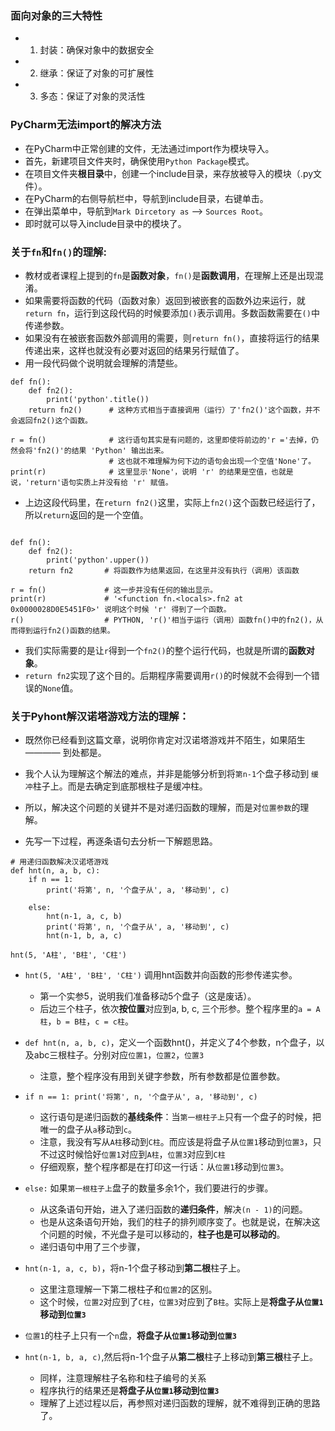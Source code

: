 ### 面向对象的三大特性
  - 1. 封装：确保对象中的数据安全
  - 2. 继承：保证了对象的可扩展性
  - 3. 多态：保证了对象的灵活性

### PyCharm无法import的解决方法
- 在PyCharm中正常创建的文件，无法通过import作为模块导入。
- 首先，新建项目文件夹时，确保使用`Python Package`模式。
- 在项目文件夹**根目录**中，创建一个include目录，来存放被导入的模块（.py文件）。
- 在PyCharm的右侧导航栏中，导航到include目录，右键单击。
- 在弹出菜单中，导航到`Mark Dircetory as` --> `Sources Root`。
- 即时就可以导入include目录中的模块了。


### 关于`fn`和`fn()`的理解:

- 教材或者课程上提到的`fn`是**函数对象**，`fn()`是**函数调用**，在理解上还是出现混淆。
- 如果需要将函数的代码（函数对象）返回到被嵌套的函数外边来运行，就`return fn`，运行到这段代码的时候要添加`()`表示调用。多数函数需要在`()`中传递参数。
- 如果没有在被嵌套函数外部调用的需要，则`return fn()`，直接将运行的结果传递出来，这样也就没有必要对返回的结果另行赋值了。
- 用一段代码做个说明就会理解的清楚些。
```
def fn():
    def fn2():
        print('python'.title())
    return fn2()      # 这种方式相当于直接调用（运行）了'fn2()'这个函数，并不会返回fn2()这个函数。

r = fn()              # 这行语句其实是有问题的，这里即使将前边的'r ='去掉，仍然会将'fn2()'的结果 'Python' 输出出来。
                      # 这也就不难理解为何下边的语句会出现一个空值'None'了。
print(r)              # 这里显示'None'，说明 'r' 的结果是空值，也就是说，'return'语句实质上并没有给 'r' 赋值。
```
- 上边这段代码里，在`return fn2()`这里，实际上`fn2()`这个函数已经运行了，所以`return`返回的是一个空值。  

```

def fn():
    def fn2():
        print('python'.upper())
    return fn2       # 将函数作为结果返回，在这里并没有执行（调用）该函数

r = fn()             # 这一步并没有任何的输出显示。
print(r)             # '<function fn.<locals>.fn2 at 0x0000028D0E5451F0>' 说明这个时候 'r' 得到了一个函数。
r()                  # PYTHON, 'r()'相当于运行（调用）函数fn()中的fn2()，从而得到运行fn2()函数的结果。

```
- 我们实际需要的是让`r`得到一个`fn2()`的整个运行代码，也就是所谓的**函数对象**。  
- `return fn2`实现了这个目的。后期程序需要调用`r()`的时候就不会得到一个错误的`None`值。

### 关于Pyhont解汉诺塔游戏方法的理解：
- 既然你已经看到这篇文章，说明你肯定对汉诺塔游戏并不陌生，如果陌生 ———— 到处都是。
- 我个人认为理解这个解法的难点，并非是能够分析到将`第n-1`个盘子移动到 `缓冲`柱子上。而是去确定到底那根柱子是缓冲柱。
- 所以，解决这个问题的关键并不是对递归函数的理解，而是对`位置参数`的理解。

- 先写一下过程，再逐条语句去分析一下解题思路。
```
# 用递归函数解决汉诺塔游戏
def hnt(n, a, b, c):
    if n == 1:
        print('将第', n, '个盘子从', a, '移动到', c)
        
    else:
        hnt(n-1, a, c, b)
        print('将第', n, '个盘子从', a, '移动到', c)
        hnt(n-1, b, a, c)
        
hnt(5, 'A柱', 'B柱', 'C柱')
```
- `hnt(5, 'A柱', 'B柱', 'C柱')` 调用hnt函数并向函数的形参传递实参。
  - 第一个实参5，说明我们准备移动5个盘子（这是废话）。
  - 后边三个柱子，依次**按位置**对应到a, b, c, 三个形参。整个程序里的`a = A柱`，`b = B柱`，`c = c柱`。
- `def hnt(n, a, b, c)`，定义一个函数hnt()，并定义了4个参数，n个盘子，以及abc三根柱子。分别对应`位置1`，`位置2`，`位置3`
    - 注意，整个程序没有用到关键字参数，所有参数都是位置参数。
- `if n == 1: print('将第', n, '个盘子从', a, '移动到', c)`
  - 这行语句是递归函数的**基线条件**：当`第一根柱子上`只有一个盘子的时候，把唯一的盘子从`a`移动到`c`。
  - 注意，我没有写从`A柱`移动到`C柱`。而应该是将盘子从`位置1`移动到`位置3`，只不过这时候恰好`位置1`对应到`A柱`，`位置3`对应到`C柱`
  - 仔细观察，整个程序都是在打印这一行话：从`位置1`移动到`位置3`。
  
- `else:` 如果`第一根柱子上`盘子的数量多余1个，我们要进行的步骤。
  - 从这条语句开始，进入了递归函数的**递归条件**，解决`(n - 1)`的问题。
  - 也是从这条语句开始，我们的柱子的排列顺序变了。也就是说，在解决这个问题的时候，不光盘子是可以移动的，**柱子也是可以移动的**。
  - 递归语句中用了三个步骤，
- `hnt(n-1, a, c, b)`，将n-1个盘子移动到**第二根**柱子上。
  - 这里注意理解一下第二根柱子和`位置2`的区别。
  - 这个时候，`位置2`对应到了`C柱`，`位置3`对应到了`B柱`。实际上是**将盘子从`位置1`移动到`位置3`**
- `位置1`的柱子上只有一个`n`盘，**将盘子从`位置1`移动到`位置3`**
- `hnt(n-1, b, a, c)`,然后将n-1个盘子从**第二根**柱子上移动到**第三根**柱子上。
  - 同样，注意理解柱子名称和柱子编号的关系
  - 程序执行的结果还是**将盘子从`位置1`移动到`位置3`**
  - 理解了上述过程以后，再参照对递归函数的理解，就不难得到正确的思路了。
  
